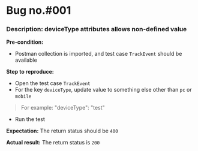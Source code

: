 # Bug no.#001
### Description: deviceType attributes allows non-defined value

**Pre-condition:**
- Postman collection is imported, and test case `TrackEvent` should be available

**Step to reproduce:**
- Open the test case `TrackEvent`
- For the key `deviceType`, update value to something else other than `pc` or `mobile`
>   For example:
>   "deviceType": "test"
- Run the test

**Expectation:**
The return status should be `400`

**Actual result:**
The return status is `200`

